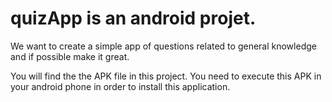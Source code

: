 # quizApp is an android projet. 
We want to create a simple app of questions related to general knowledge and if possible make it great.

You will find the the APK file in this project. You need to execute this APK in your android phone in order to install this application.

